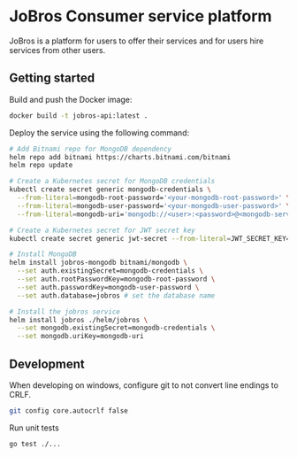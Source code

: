 # JoBros Consumer service platform

JoBros is a platform for users to offer their services and for users hire services from other users.

## Getting started

Build and push the Docker image:
```sh
docker build -t jobros-api:latest .
```

Deploy the service using the following command:
```sh
# Add Bitnami repo for MongoDB dependency
helm repo add bitnami https://charts.bitnami.com/bitnami
helm repo update

# Create a Kubernetes secret for MongoDB credentials
kubectl create secret generic mongodb-credentials \
  --from-literal=mongodb-root-password='<your-mongodb-root-password>' \
  --from-literal=mongodb-user-password='<your-mongodb-user-password>' \
  --from-literal=mongodb-uri='mongodb://<user>:<password>@<mongodb-service>:<port>/<database>'

# Create a Kubernetes secret for JWT secret key
kubectl create secret generic jwt-secret --from-literal=JWT_SECRET_KEY='your-secure-random-key'

# Install MongoDB
helm install jobros-mongodb bitnami/mongodb \
  --set auth.existingSecret=mongodb-credentials \
  --set auth.rootPasswordKey=mongodb-root-password \
  --set auth.passwordKey=mongodb-user-password \
  --set auth.database=jobros # set the database name

# Install the jobros service
helm install jobros ./helm/jobros \
  --set mongodb.existingSecret=mongodb-credentials \
  --set mongodb.uriKey=mongodb-uri
```

## Development

When developing on windows, configure git to not convert line endings to CRLF.
```sh
git config core.autocrlf false
```

Run unit tests
```azure
go test ./...
```
